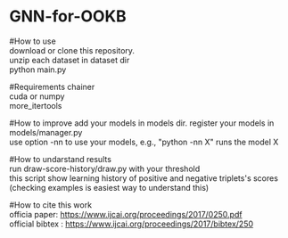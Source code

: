 # GNN-for-OOKB  
  
#How to use  
download or clone this repository.  
unzip each dataset in dataset dir   
python main.py  

#Requirements
chainer  
cuda or numpy  
more_itertools  

#How to improve
add your models in models dir.
register your models in models/manager.py     
use option -nn to use your models, e.g., "python -nn X" runs the model X  

#How to undarstand results  
run draw-score-history/draw.py with your threshold  
this script show learning history of positive and negative triplets's scores  
(checking examples is easiest way to understand this)  
  
#How to cite this work  
officia paper: https://www.ijcai.org/proceedings/2017/0250.pdf  
official bibtex : https://www.ijcai.org/proceedings/2017/bibtex/250  
